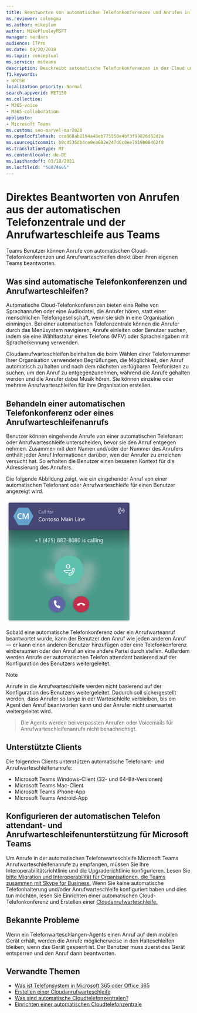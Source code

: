 ```yaml
---
title: Beantworten von automatischen Telefonkonferenzen und Anrufen in der Anrufwarteschleife
ms.reviewer: colongma
ms.author: mikeplum
author: MikePlumleyMSFT
manager: serdars
audience: ITPro
ms.date: 09/20/2018
ms.topic: conceptual
ms.service: msteams
description: Beschreibt automatische Telefonkonferenzen in der Cloud und Anrufwarteschleifen und erläutert, wie Sie diese Anrufe in einem Teams.
f1.keywords:
- NOCSH
localization_priority: Normal
search.appverid: MET150
ms.collection:
- M365-voice
- M365-collaboration
appliesto:
- Microsoft Teams
ms.custom: seo-marvel-mar2020
ms.openlocfilehash: cca068ab1194a48eb775550e4bf3f99826d82d2a
ms.sourcegitcommit: b8c4536db4ce9ea682e247d6c8ee7019b08462f8
ms.translationtype: MT
ms.contentlocale: de-DE
ms.lasthandoff: 03/18/2021
ms.locfileid: "50874665"
---
```

<a name="answer-auto-attendant-and-call-queue-calls-directly-from-teams"></a>Direktes Beantworten von Anrufen aus der automatischen Telefonzentrale und der Anrufwarteschleife aus Teams
===========================================================

Teams Benutzer können Anrufe von automatischen Cloud-Telefonkonferenzen und Anrufwarteschleifen direkt über ihren eigenen Teams beantworten.

## <a name="what-are-auto-attendants-and-call-queues"></a>Was sind automatische Telefonkonferenzen und Anrufwarteschleifen?

Automatische Cloud-Telefonkonferenzen bieten eine Reihe von Sprachanrufen oder eine Audiodatei, die Anrufer hören, statt einer menschlichen Telefongesellschaft, wenn sie sich in eine Organisation einmingen. Bei einer automatischen Telefonzentrale können die Anrufer durch das Menüsystem navigieren, Anrufe einleiten oder Benutzer suchen, indem sie eine Wähltastatur eines Telefons (MFV) oder Spracheingaben mit Spracherkennung verwenden.

Cloudanrufwarteschleifen beinhalten die beim Wählen einer Telefonnummer Ihrer Organisation verwendeten Begrüßungen, die Möglichkeit, den Anruf automatisch zu halten und nach dem nächsten verfügbaren Telefonisten zu suchen, um den Anruf zu entgegenzunehmen, während die Anrufe gehalten werden und die Anrufer dabei Musik hören. Sie können einzelne oder mehrere Anrufwarteschleifen für Ihre Organisation erstellen.

## <a name="handling-an-auto-attendant-or-call-queue-call"></a>Behandeln einer automatischen Telefonkonferenz oder eines Anrufwarteschleifenanrufs

Benutzer können eingehende Anrufe von einer automatischen Telefonant oder Anrufwarteschleife unterscheiden, bevor sie den Anruf entgegen nehmen. Zusammen mit dem Namen und/oder der Nummer des Anrufers enthält jeder Anruf Informationen darüber, wen der Anrufer zu erreichen versucht hat. So erhalten die Benutzer einen besseren Kontext für die Adressierung des Anrufers.

Die folgende Abbildung zeigt, wie ein eingehender Anruf von einer automatischen Telefonant oder Anrufwarteschleife für einen Benutzer angezeigt wird.

![Screenshot einer Benachrichtigung über einen eingehenden Anruf](media/answer-auto-attendant-and-call-queue-calls-image1.png)

Sobald eine automatische Telefonkonferenz oder ein Anrufwarteanruf beantwortet wurde, kann der Benutzer den Anruf wie jeden anderen Anruf &#x2014; er kann einen anderen Benutzer hinzufügen oder eine Telefonkonferenz einberaumen oder den Anruf an eine andere Partei durch stellen. Außerdem werden Anrufe der automatischen Telefon attendant basierend auf der Konfiguration des Benutzers weitergeleitet.

> [!NOTE] 
> Anrufe in die Anrufwarteschleife werden nicht basierend auf der Konfiguration des Benutzers weitergeleitet. Dadurch soll sichergestellt werden, dass Anrufer so lange in der Warteschleife verbleiben, bis ein Agent den Anruf beantworten kann und der Anrufer nicht unerwartet weitergeleitet wird.

> Die Agents werden bei verpassten Anrufen oder Voicemails für Anrufwarteschleifenanrufe nicht benachrichtigt.

## <a name="supported-clients"></a>Unterstützte Clients

Die folgenden Clients unterstützen automatische Telefonant- und Anrufwarteschleifenanrufe:

-    Microsoft Teams Windows-Client (32- und 64-Bit-Versionen)
-    Microsoft Teams Mac-Client
-    Microsoft Teams iPhone-App
-    Microsoft Teams Android-App

## <a name="configure-auto-attendant-and-call-queue-support-for-microsoft-teams"></a>Konfigurieren der automatischen Telefon attendant- und Anrufwarteschleifenunterstützung für Microsoft Teams

Um Anrufe in der automatischen Telefonwarteschleife Microsoft Teams Anrufwarteschleifenanrufe zu empfangen, müssen Sie Ihre Interoperabilitätsrichtlinie und die Upgraderichtlinie konfigurieren. Lesen Sie [bitte Migration und Interoperabilität für Organisationen, die Teams zusammen mit Skype for Business.](migration-interop-guidance-for-teams-with-skype.md) Wenn Sie keine automatische Telefonhalterung und/oder Anrufwarteschleife konfiguriert [](create-a-phone-system-auto-attendant.md) haben und dies tun möchten, lesen Sie Einrichten einer automatischen Cloud-Telefonkonferenz und Erstellen einer [Cloudanrufwarteschleife.](create-a-phone-system-call-queue.md)

## <a name="known-issues"></a>Bekannte Probleme

Wenn ein Telefonwarteschlangen-Agents einen Anruf auf dem mobilen Gerät erhält, werden die Anrufe möglicherweise in den Halteschleifen bleiben, wenn das Gerät gesperrt ist. Der Benutzer muss zuerst das Gerät entsperren und den Anruf dann beantworten.


## <a name="related-topics"></a>Verwandte Themen

-    [Was ist Telefonsystem in Microsoft 365 oder Office 365](what-is-phone-system-in-office-365.md)
-    [Erstellen einer Cloudanrufwarteschleife](create-a-phone-system-call-queue.md)
-    [Was sind automatische Cloudtelefonzentralen?](what-are-phone-system-auto-attendants.md)
-    [Einrichten einer automatischen Cloudtelefonzentrale](create-a-phone-system-auto-attendant.md)

